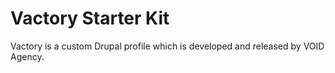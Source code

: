 # Vactory Starter Kit

Vactory is a custom Drupal profile which is developed and released by VOID Agency.
